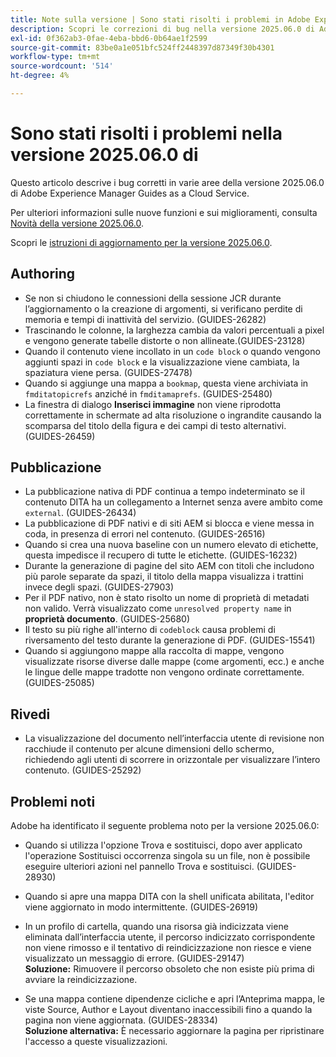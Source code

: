```yaml
---
title: Note sulla versione | Sono stati risolti i problemi in Adobe Experience Manager Guides, versione 2025.06.0
description: Scopri le correzioni di bug nella versione 2025.06.0 di Adobe Experience Manager Guides as a Cloud Service.
exl-id: 0f362ab3-0fae-4eba-bbd6-0b64ae1f2599
source-git-commit: 83be0a1e051bfc524ff2448397d87349f30b4301
workflow-type: tm+mt
source-wordcount: '514'
ht-degree: 4%

---
```


# Sono stati risolti i problemi nella versione 2025.06.0 di

Questo articolo descrive i bug corretti in varie aree della versione 2025.06.0 di Adobe Experience Manager Guides as a Cloud Service.

Per ulteriori informazioni sulle nuove funzioni e sui miglioramenti, consulta [Novità della versione 2025.06.0](whats-new-2025-06-0.md).

Scopri le [istruzioni di aggiornamento per la versione 2025.06.0](upgrade-instructions-2025-06-0.md).

## Authoring

- Se non si chiudono le connessioni della sessione JCR durante l’aggiornamento o la creazione di argomenti, si verificano perdite di memoria e tempi di inattività del servizio. (GUIDES-26282)
- Trascinando le colonne, la larghezza cambia da valori percentuali a pixel e vengono generate tabelle distorte o non allineate.(GUIDES-23128)
- Quando il contenuto viene incollato in un `code block` o quando vengono aggiunti spazi in `code block` e la visualizzazione viene cambiata, la spaziatura viene persa. (GUIDES-27478)
- Quando si aggiunge una mappa a `bookmap`, questa viene archiviata in `fmditatopicrefs` anziché in `fmditamaprefs`. (GUIDES-25480)
- La finestra di dialogo **Inserisci immagine** non viene riprodotta correttamente in schermate ad alta risoluzione o ingrandite causando la scomparsa del titolo della figura e dei campi di testo alternativi. (GUIDES-26459)


## Pubblicazione

- La pubblicazione nativa di PDF continua a tempo indeterminato se il contenuto DITA ha un collegamento a Internet senza avere ambito come `external`. (GUIDES-26434)
- La pubblicazione di PDF nativi e di siti AEM si blocca e viene messa in coda, in presenza di errori nel contenuto. (GUIDES-26516)
- Quando si crea una nuova baseline con un numero elevato di etichette, questa impedisce il recupero di tutte le etichette. (GUIDES-16232)
- Durante la generazione di pagine del sito AEM con titoli che includono più parole separate da spazi, il titolo della mappa visualizza i trattini invece degli spazi. (GUIDES-27903)
- Per il PDF nativo, non è stato risolto un nome di proprietà di metadati non valido. Verrà visualizzato come `unresolved property name` in **proprietà documento**. (GUIDES-25680)
- Il testo su più righe all&#39;interno di `codeblock` causa problemi di riversamento del testo durante la generazione di PDF. (GUIDES-15541)
- Quando si aggiungono mappe alla raccolta di mappe, vengono visualizzate risorse diverse dalle mappe (come argomenti, ecc.) e anche le lingue delle mappe tradotte non vengono ordinate correttamente.(GUIDES-25085)


## Rivedi

- La visualizzazione del documento nell’interfaccia utente di revisione non racchiude il contenuto per alcune dimensioni dello schermo, richiedendo agli utenti di scorrere in orizzontale per visualizzare l’intero contenuto. (GUIDES-25292)


## Problemi noti

Adobe ha identificato il seguente problema noto per la versione 2025.06.0:

- Quando si utilizza l&#39;opzione Trova e sostituisci, dopo aver applicato l&#39;operazione Sostituisci occorrenza singola su un file, non è possibile eseguire ulteriori azioni nel pannello Trova e sostituisci. (GUIDES-28930)

- Quando si apre una mappa DITA con la shell unificata abilitata, l&#39;editor viene aggiornato in modo intermittente. (GUIDES-26919)

- In un profilo di cartella, quando una risorsa già indicizzata viene eliminata dall’interfaccia utente, il percorso indicizzato corrispondente non viene rimosso e il tentativo di reindicizzazione non riesce e viene visualizzato un messaggio di errore. (GUIDES-29147) <br>**Soluzione:** Rimuovere il percorso obsoleto che non esiste più prima di avviare la reindicizzazione.

- Se una mappa contiene dipendenze cicliche e apri l’Anteprima mappa, le viste Source, Author e Layout diventano inaccessibili fino a quando la pagina non viene aggiornata. (GUIDES-28334) <br>**Soluzione alternativa:** È necessario aggiornare la pagina per ripristinare l&#39;accesso a queste visualizzazioni.
